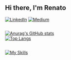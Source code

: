 ## Hi there, I'm Renato
[![LinkedIn](https://img.shields.io/badge/linkedin-%230077B5.svg?style=for-the-badge&logo=linkedin&logoColor=white)](https://www.linkedin.com/in/renatomessiasmachado/)
[![Medium](https://img.shields.io/badge/Medium-12100E?style=for-the-badge&logo=medium&logoColor=white)](https://medium.com/@renatommachado)
##
[![Anurag's GitHub stats](https://github-readme-stats.vercel.app/api?username=RenatoMessiasMachado&show_icons=true&theme=dark)](https://github.com/anuraghazra/github-readme-stats)
<br />[![Top Langs](https://github-readme-stats.vercel.app/api/top-langs/?username=RenatoMessiasMachado&theme=dark)](https://github.com/anuraghazra/github-readme-stats)
##
[![My Skills](https://skillicons.dev/icons?i=java,spring,python,django,flask,js,react&theme=dark)](https://skillicons.dev)


